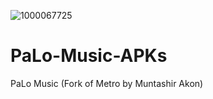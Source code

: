 ![1000067725](https://github.com/PaLo6415/PaLo-Music-APKs/assets/93053377/6655ccbf-78c8-42fc-9327-2eccaba0bea8)

# PaLo-Music-APKs
PaLo Music (Fork of Metro by Muntashir Akon)
